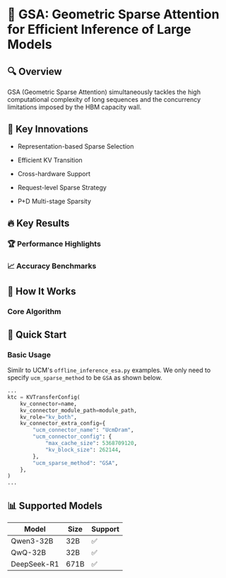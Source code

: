 # 🌟 GSA: Geometric Sparse Attention for Efficient Inference of Large Models

## 🔍 Overview  

GSA (Geometric Sparse Attention) simultaneously tackles the high computational complexity of long sequences and the concurrency limitations imposed by the HBM capacity wall.


## 🎯 Key Innovations

- Representation-based Sparse Selection

- Efficient KV Transition

- Cross-hardware Support

- Request-level Sparse Strategy

- P+D Multi-stage Sparsity


## 🔥 Key Results

### 🏆 Performance Highlights

### 📈 Accuracy Benchmarks

## 🧠 How It Works

### Core Algorithm

## 🚦 Quick Start  


### Basic Usage
Similr to UCM's `offline_inference_esa.py` examples. We only need to specify `ucm_sparse_method` to be `GSA` as shown below.


```python
...
ktc = KVTransferConfig(
    kv_connector=name,
    kv_connector_module_path=module_path,
    kv_role="kv_both",
    kv_connector_extra_config={
        "ucm_connector_name": "UcmDram",
        "ucm_connector_config": {
            "max_cache_size": 5368709120,
            "kv_block_size": 262144,
        },
        "ucm_sparse_method": "GSA",
    },
)
...
```


## 📊 Supported Models

| Model | Size | Support |
|-------|------|-----------|
| Qwen3-32B | 32B | ✅ |
| QwQ-32B | 32B | ✅ |
| DeepSeek-R1 | 671B | ✅ |